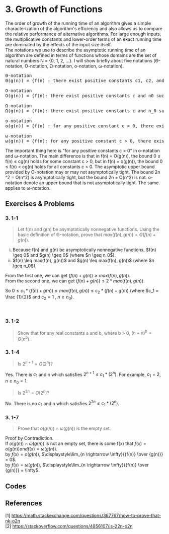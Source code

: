 
# 3. Growth of Functions  

The order of growth of the running time of an algorithm gives a simple characterization of the algorithm's efficiency and also allows us to compare the relative performance of alternative algorithms. For large enough inputs, the multiplicative constants and lower-order terms of an exact running time are dominated by the effects of the input size itself.  
The notations we use to describe the asymptotic running time of an algorithm are defined in terms of functions whose domains are the set of natural numbers N = {0, 1, 2, ...}. I will show briefly about five notations (Θ-notation, O-notation, Ω-notation, o-notation, ω-notation).  

<pre>
Θ-notation  
Θ(g(n)) = {f(n) : there exist positive constants c1, c2, and n0 such that 0 ≤ c1 g(n) ≤ f(n) ≤ c2 g(n) for all n ≥ n0}.

O-notation  
O(g(n)) = {f(n): there exist positive constants c and n0 such that 0 ≤ f(n) ≤ cg(n) for all n ≥ n0}.

Ω-notation  
Ω(g(n)) = {f(n): there exist positive constants c and n_0 such that 0 ≤ cg(n) ≤ f(n) for all n ≥ n0}. 

o-notation  
o(g(n)) = {f(n) : for any positive constant c > 0, there exists a constant n0 > 0 such that 0 ≤ f(n) < cg(n) for all n ≥ n0}. 

ω-notation  
ω(g(n)) = {f(n): for any positive constant c > 0, there exists a constant n0 > 0 such that 0 ≤cg(n) < f(n) for all n ≥ n0}. 
</pre>

The important thing here is "for any positive constants c > 0"  in o-notation and ω-notation. The main difference is that in f(n) = O(g(n)), the bound 0 ≤ f(n) ≤ cg(n) holds for some constant c > 0, but in f(n) = o(g(n)), the bound 0 ≤ f(n) < cg(n) holds for all constants c > 0. The asymptotic upper bound provided by O-notation may or may not asymptotically tight. The bound 2n ^2 = O(n^2) is asymptotically tight, but the bound 2n = O(n^2) is not. o-notation denote an upper bound that is not asymptotically tight. The same applies to ω-notation.  

## Exercises & Problems

### 3. 1-1
> Let f(n) and g(n) be asymptotically nonnegative functions. Using the basic definition of Θ-notation, prove that $max(f(n), g(n)) = Θ(f(n) + g(n))$. 

<ol type="i">
  <li> Because f(n) and g(n) be asymptotically nonnegative functions, $f(n) \geq 0$ and $g(n) \geq 0$ (where $n \geq n_0$).</li>
  <li> $f(n) \leq max(f(n), g(n))$ and $g(n) \leq max(f(n), g(n))$ (where $n \geq n_0$).</li>
</ol>  

From the first one, we can get $(f(n) + g(n)) \geq max(f(n), g(n))$.  
From the second one, we can get $(f(n) + g(n)) \leq 2* max(f(n), g(n))$.  

So $0 \leq c_1 * (f(n) + g(n)) \leq max(f(n), g(n)) \leq c_2 * (f(n) + g(n))$ (where $c_1 = \frac {1}{2}$ and $c_2 = 1$ , $n \geq n_0$).  

<br>

### 3. 1-2
> Show that for any real constants a and b, where b > 0, $(n + a)^b = Θ(n^b)$.


### 3. 1-4
> Is $2^{n+1} = O(2^n)$? 

Yes. There is $c_1$ and n which satisfies $2^{n+1} \leq c_1 * (2^n)$. For example, $c_1 = 2$, $n \geq n_0 = 1$.  

> Is $2^{2n} = O(2^n)$?

No. There is no $c_1$ and n which satisfies $2^{2n} \leq c_1 * (2^n)$.  

### 3. 1-7
> Prove that $o(g(n)) ∩ ω(g(n))$ is the empty set.

Proof by Contradiction.  
If $o(g(n)) ∩ ω(g(n))$ is not an empty set, there is some f(x) that $f(x) = o(g(n)) and f(x) = ω(g(n))$.  
by $f(x) = o(g(n))$, $\displaystyle\lim_{n \rightarrow \infty}{{f(n)} \over {g(n)}} = 0$.  
by $f(x) = ω(g(n))$, $\displaystyle\lim_{n \rightarrow \infty}{{f(n)} \over {g(n)}} = \infty$.  


## Codes

## References
[1] https://math.stackexchange.com/questions/367767/how-to-prove-that-nk-o2n  
[2] https://stackoverflow.com/questions/4856107/is-22n-o2n  

